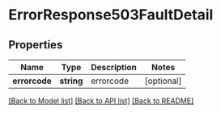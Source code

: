 # ErrorResponse503FaultDetail

## Properties
Name | Type | Description | Notes
------------ | ------------- | ------------- | -------------
**errorcode** | **string** | errorcode | [optional] 

[[Back to Model list]](../README.md#documentation-for-models) [[Back to API list]](../README.md#documentation-for-api-endpoints) [[Back to README]](../README.md)


